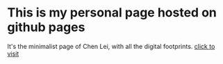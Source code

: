 This is my personal page hosted on github pages
===============================================
It's the minimalist page of Chen Lei, with all the digital footprints.
[click to visit](http://mysq.to)
